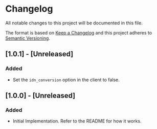 # Changelog
All notable changes to this project will be documented in this file.

The format is based on [Keep a Changelog](http://keepachangelog.com/en/1.0.0/)
and this project adheres to [Semantic Versioning](http://semver.org/spec/v2.0.0.html).

## [1.0.1] - [Unreleased] 
### Added
- Set the `idn_conversion` option in the client  to false.

## [1.0.0] - [Unreleased] 
### Added
- Initial Implementation. Refer to the README for how it works.
